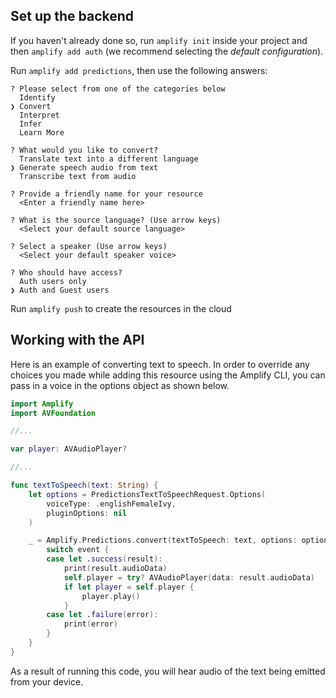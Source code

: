 ## Set up the backend

If you haven't already done so, run `amplify init` inside your project and then `amplify add auth` (we recommend selecting the *default configuration*).

Run `amplify add predictions`, then use the following answers:

```console
? Please select from one of the categories below
  Identify
❯ Convert
  Interpret
  Infer
  Learn More
  
? What would you like to convert?
  Translate text into a different language
❯ Generate speech audio from text
  Transcribe text from audio

? Provide a friendly name for your resource
  <Enter a friendly name here>
  
? What is the source language? (Use arrow keys)
  <Select your default source language>

? Select a speaker (Use arrow keys)
  <Select your default speaker voice>
  
? Who should have access?
  Auth users only
❯ Auth and Guest users
```

Run `amplify push` to create the resources in the cloud

## Working with the API

Here is an example of converting text to speech. In order to override any choices you made while adding this resource using the Amplify CLI, you can pass in a voice in the options object as shown below.

```swift
import Amplify
import AVFoundation

//...

var player: AVAudioPlayer?

//...

func textToSpeech(text: String) {
    let options = PredictionsTextToSpeechRequest.Options(
        voiceType: .englishFemaleIvy,
        pluginOptions: nil
    )

    _ = Amplify.Predictions.convert(textToSpeech: text, options: options) { event in
        switch event {
        case let .success(result):
            print(result.audioData)
            self.player = try? AVAudioPlayer(data: result.audioData)
            if let player = self.player {
                player.play()
            }
        case let .failure(error):
            print(error)
        }
    }
}
```

As a result of running this code, you will hear audio of the text being emitted from your device.
